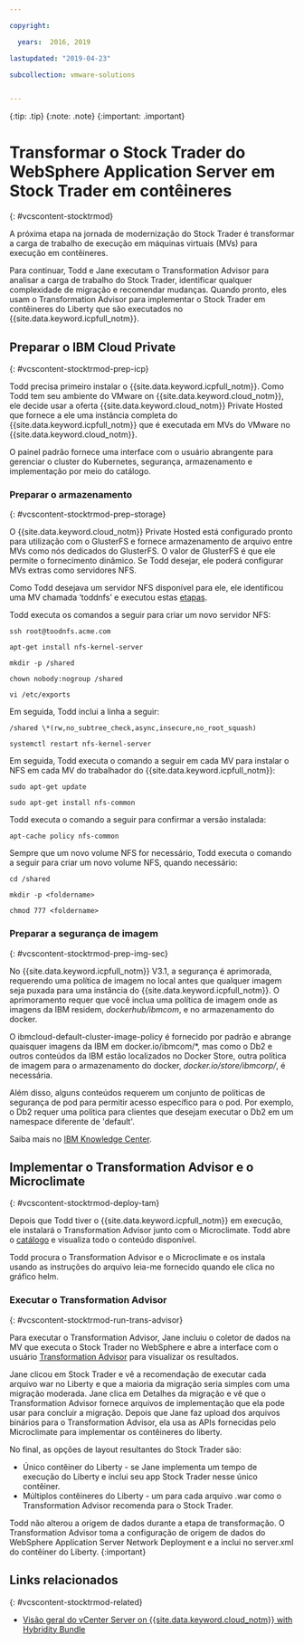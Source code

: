 ```yaml
---

copyright:

  years:  2016, 2019

lastupdated: "2019-04-23"

subcollection: vmware-solutions


---
```


{:tip: .tip}
{:note: .note}
{:important: .important}

# Transformar o Stock Trader do WebSphere Application Server em Stock Trader em contêineres
{: #vcscontent-stocktrmod}

A próxima etapa na jornada de modernização do Stock Trader é transformar a carga de trabalho de execução em máquinas virtuais (MVs) para execução em contêineres.

Para continuar, Todd e Jane executam o Transformation Advisor para analisar a carga de trabalho do Stock Trader, identificar qualquer complexidade de migração e recomendar mudanças. Quando pronto, eles usam o Transformation Advisor para implementar o Stock Trader em contêineres do Liberty que são executados no {{site.data.keyword.icpfull_notm}}.

## Preparar o IBM Cloud Private
{: #vcscontent-stocktrmod-prep-icp}

Todd precisa primeiro instalar o  {{site.data.keyword.icpfull_notm}}. Como Todd tem seu ambiente do VMware on {{site.data.keyword.cloud_notm}}, ele decide usar a oferta {{site.data.keyword.cloud_notm}} Private Hosted que fornece a ele uma instância completa do {{site.data.keyword.icpfull_notm}} que é executada em MVs do VMware no {{site.data.keyword.cloud_notm}}.

O painel padrão fornece uma interface com o usuário abrangente para gerenciar o cluster do Kubernetes, segurança, armazenamento e implementação por meio do catálogo.

### Preparar o armazenamento
{: #vcscontent-stocktrmod-prep-storage}

O {{site.data.keyword.cloud_notm}} Private Hosted está configurado pronto para utilização com o GlusterFS e fornece armazenamento de arquivo entre MVs como nós dedicados do GlusterFS. O valor de GlusterFS é que ele permite o fornecimento dinâmico. Se Todd desejar, ele poderá configurar MVs extras como servidores NFS.

Como Todd desejava um servidor NFS disponível para ele, ele identificou uma MV chamada ‘toddnfs’ e executou estas
[etapas](https://help.ubuntu.com/community/SettingUpNFSHowTo).

Todd executa os comandos a seguir para criar um novo servidor NFS:

`ssh root@toodnfs.acme.com`

`apt-get install nfs-kernel-server`

`mkdir -p /shared`

`chown nobody:nogroup /shared`

`vi /etc/exports`

Em seguida, Todd inclui a linha a seguir:

`/shared \*(rw,no_subtree_check,async,insecure,no_root_squash)`

`systemctl restart nfs-kernel-server`

Em seguida, Todd executa o comando a seguir em cada MV para instalar o NFS em cada MV do trabalhador do {{site.data.keyword.icpfull_notm}}:

`sudo apt-get update`

`sudo apt-get install nfs-common`

Todd executa o comando a seguir para confirmar a versão instalada:

`apt-cache policy nfs-common`

Sempre que um novo volume NFS for necessário, Todd executa o comando a seguir para criar um novo volume NFS, quando necessário:

`cd /shared`

`mkdir -p <foldername>`

`chmod 777 <foldername>`

### Preparar a segurança de imagem
{: #vcscontent-stocktrmod-prep-img-sec}

No {{site.data.keyword.icpfull_notm}} V3.1, a segurança é aprimorada, requerendo uma política de imagem no local antes que qualquer imagem seja puxada para uma instância do {{site.data.keyword.icpfull_notm}}. O aprimoramento requer que você inclua uma política de imagem onde as imagens da IBM residem, *dockerhub/ibmcom*, e no armazenamento do docker.

O ibmcloud-default-cluster-image-policy é fornecido por padrão e abrange quaisquer imagens da IBM em docker.io/ibmcom/\*, mas como o Db2 e outros conteúdos da IBM estão localizados no Docker Store, outra política de imagem para o armazenamento do docker, *docker.io/store/ibmcorp/*, é necessária.

Além disso, alguns conteúdos requerem um conjunto de políticas de segurança de pod para permitir acesso específico para o pod. Por exemplo, o Db2 requer uma política para clientes que desejam executar o Db2 em um namespace diferente de 'default'.

Saiba mais no [IBM Knowledge
Center](https://www.ibm.com/support/knowledgecenter/SSBS6K_3.1.0/manage_cluster/enable_pod_security.html).

## Implementar o Transformation Advisor e o Microclimate
{: #vcscontent-stocktrmod-deploy-tam}

Depois que Todd tiver o {{site.data.keyword.icpfull_notm}} em execução, ele instalará o Transformation Advisor junto com o Microclimate. Todd abre o [catálogo](https://www.ibm.com/cloud/private/architecture) e visualiza todo o conteúdo disponível.

Todd procura o Transformation Advisor e o Microclimate e os instala usando as instruções do arquivo leia-me fornecido quando ele clica no gráfico helm.

### Executar o Transformation Advisor
{: #vcscontent-stocktrmod-run-trans-advisor}

Para executar o Transformation Advisor, Jane incluiu o coletor de dados na MV que executa o Stock Trader no WebSphere e abre a interface com o usuário [Transformation
Advisor](https://developer.ibm.com/recipes/tutorials/using-the-transformation-advisor-on-ibm-cloud-private/) para visualizar os resultados.

Jane clicou em Stock Trader e vê a recomendação de executar cada arquivo war no Liberty e que a maioria da migração seria simples com uma migração moderada. Jane clica em Detalhes da migração e vê que o Transformation Advisor fornece arquivos de implementação que ela pode usar para concluir a migração. Depois que Jane faz upload dos arquivos binários para o Transformation Advisor, ela usa as APIs fornecidas pelo Microclimate para implementar os contêineres do liberty.

No final, as opções de layout resultantes do Stock Trader são:
* Único contêiner do Liberty - se Jane implementa um tempo de execução do Liberty e inclui seu app Stock Trader nesse único contêiner.
* Múltiplos contêineres do Liberty - um para cada arquivo .war como o Transformation Advisor recomenda para o Stock Trader.

Todd não alterou a origem de dados durante a etapa de transformação. O Transformation Advisor toma a configuração de origem de dados do WebSphere Application Server Network Deployment e a inclui no server.xml do contêiner do Liberty.
{:important}

## Links relacionados
{: #vcscontent-stocktrmod-related}

* [Visão geral do vCenter Server on {{site.data.keyword.cloud_notm}} with Hybridity Bundle](/docs/services/vmwaresolutions/archiref/vcs?topic=vmware-solutions-vcs-hybridity-intro)
